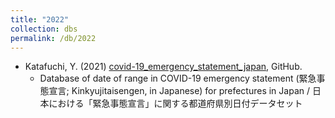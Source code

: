 ```yaml
---
title: "2022"
collection: dbs
permalink: /db/2022
---
```

* Katafuchi, Y. (2021) [covid-19_emergency_statement_japan](https://github.com/yuya-katafuchi/covid-19_emergency_statement_japan), GitHub.
  * Database of date of range in COVID-19 emergency statement (緊急事態宣言; Kinkyujitaisengen, in Japanese) for prefectures in Japan / 日本における「緊急事態宣言」に関する都道府県別日付データセット
